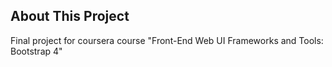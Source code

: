 ## About This Project

Final project for coursera course "Front-End Web UI Frameworks and Tools: Bootstrap 4"
